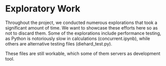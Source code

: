 # Exploratory Work
Throughout the project, we conducted numerous explorations that took a significant amount of time. We want to showcase these efforts here so as not to discard them. Some of the explorations include performance testing, as Python is notoriously slow in calculations (concurrent.ipynb), while others are alternative testing files (diehard_test.py).

These files are still workable, which some of them servers as development tool.
